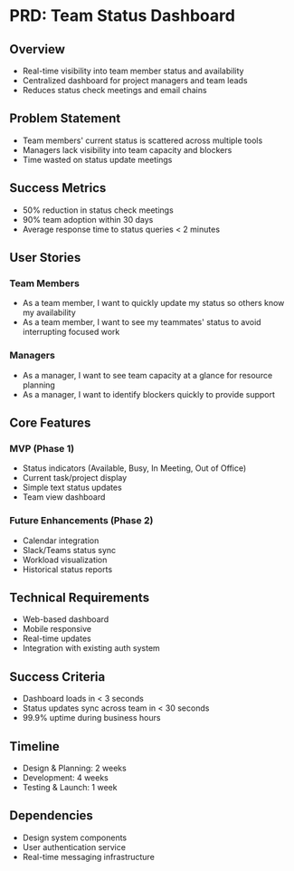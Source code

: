 # PRD: Team Status Dashboard

## Overview
- Real-time visibility into team member status and availability
- Centralized dashboard for project managers and team leads
- Reduces status check meetings and email chains

## Problem Statement
- Team members' current status is scattered across multiple tools
- Managers lack visibility into team capacity and blockers
- Time wasted on status update meetings

## Success Metrics
- 50% reduction in status check meetings
- 90% team adoption within 30 days
- Average response time to status queries < 2 minutes

## User Stories
### Team Members
- As a team member, I want to quickly update my status so others know my availability
- As a team member, I want to see my teammates' status to avoid interrupting focused work

### Managers
- As a manager, I want to see team capacity at a glance for resource planning
- As a manager, I want to identify blockers quickly to provide support

## Core Features
### MVP (Phase 1)
- Status indicators (Available, Busy, In Meeting, Out of Office)
- Current task/project display
- Simple text status updates
- Team view dashboard

### Future Enhancements (Phase 2)
- Calendar integration
- Slack/Teams status sync
- Workload visualization
- Historical status reports

## Technical Requirements
- Web-based dashboard
- Mobile responsive
- Real-time updates
- Integration with existing auth system

## Success Criteria
- Dashboard loads in < 3 seconds
- Status updates sync across team in < 30 seconds
- 99.9% uptime during business hours

## Timeline
- Design & Planning: 2 weeks
- Development: 4 weeks
- Testing & Launch: 1 week

## Dependencies
- Design system components
- User authentication service
- Real-time messaging infrastructure